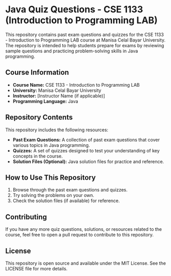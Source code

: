 # Java Quiz Questions - CSE 1133 (Introduction to Programming LAB)

This repository contains past exam questions and quizzes for the CSE 1133 - Introduction to Programming LAB course at Manisa Celal Bayar University. The repository is intended to help students prepare for exams by reviewing sample questions and practicing problem-solving skills in Java programming.

## Course Information
- **Course Name:** CSE 1133 - Introduction to Programming LAB
- **University:** Manisa Celal Bayar University
- **Instructor:** [Instructor Name (if applicable)]
- **Programming Language:** Java

## Repository Contents
This repository includes the following resources:
- **Past Exam Questions:** A collection of past exam questions that cover various topics in Java programming.
- **Quizzes:** A set of quizzes designed to test your understanding of key concepts in the course.
- **Solution Files (Optional):** Java solution files for practice and reference.

## How to Use This Repository
1. Browse through the past exam questions and quizzes.
2. Try solving the problems on your own.
3. Check the solution files (if available) for reference.

## Contributing
If you have any more quiz questions, solutions, or resources related to the course, feel free to open a pull request to contribute to this repository.

## License
This repository is open source and available under the MIT License. See the LICENSE file for more details.
